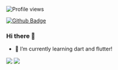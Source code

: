 <!--
**lucasdessy/lucasdessy** is a ✨ _special_ ✨ repository because its `README.md` (this file) appears on your GitHub profile.

Here are some ideas to get you started:

- 🔭 I’m currently working on ...
- 🌱 I’m currently learning ...
- 👯 I’m looking to collaborate on ...
- 🤔 I’m looking for help with ...
- 💬 Ask me about ...
- 📫 How to reach me: ...
- 😄 Pronouns: ...
- ⚡ Fun fact: ...
-->
![Profile views](https://gpvc.arturio.dev/lucasdessy)

[![Github Badge](https://img.shields.io/badge/Github--blue?style=social&logo=github&link=https://github.com/lucasdessy)](https://github.com/lucasdessy)
### Hi there 👋
- 🌱 I’m currently learning dart and flutter!

<img align="center" src="https://github-readme-stats.vercel.app/api?username=lucasdessy&show_icons=true&theme=dracula&count_private=true" />
<img align="center" src="https://github-readme-stats.vercel.app/api/top-langs/?username=lucasdessy&theme=dracula" />
